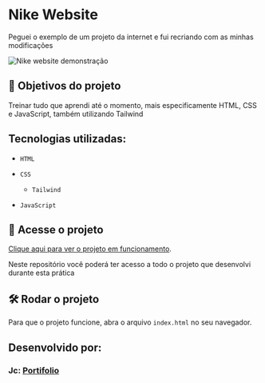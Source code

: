 # Nike Website

Peguei o exemplo de um projeto da internet e fui recriando com as minhas modificações

![Nike website demonstração]()

## 🔨 Objetivos do projeto

Treinar tudo que aprendi até o momento, mais especificamente HTML, CSS e JavaScript, também utilizando Tailwind

## Tecnologias utilizadas:

- `HTML`

- `CSS`

  - `Tailwind`

- `JavaScript`

## 📁 Acesse o projeto

[Clique aqui para ver o projeto em funcionamento](https://nike-three-omega.vercel.app/).

Neste repositório você poderá ter acesso a todo o projeto que desenvolvi durante esta prática

## 🛠️ Rodar o projeto

Para que o projeto funcione, abra o arquivo `index.html` no seu navegador.

## Desenvolvido por:

### Jc: [Portifolio](https://portifolio-ecru-phi.vercel.app/)
